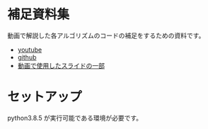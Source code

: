 # 補足資料集

動画で解説した各アルゴリズムのコードの補足をするための資料です。

- [youtube](https://www.youtube.com/channel/UCFy3VBvZBeE9bN0F2sxF8rg)
- [github](https://github.com/k-datamining)
- [動画で使用したスライドの一部](https://speakerdeck.com/k_study)

# セットアップ

python3.8.5 が実行可能である環境が必要です。
